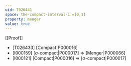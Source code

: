 ```yaml
---
uid: T026441
space: the-compact-interval-i:=[0,1]
property: menger
value: true
---
```

[[Proof]]

* [T026433] [Compact|P000016]
* [I000159] [$\sigma$-compact|P000017] => [Menger|P000066]
* [I000121] [Compact|P000016] => [$\sigma$-compact|P000017]

